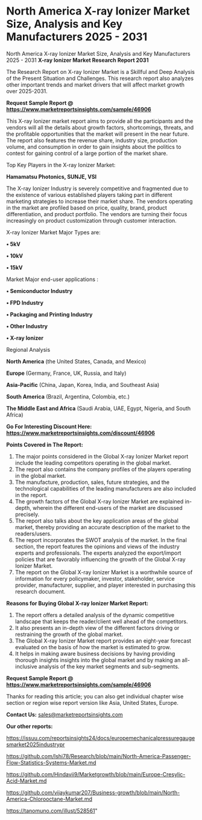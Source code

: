 # North America X-ray Ionizer Market Size, Analysis and Key Manufacturers 2025 - 2031
North America X-ray Ionizer Market Size, Analysis and Key Manufacturers 2025 - 2031
<strong>X-ray Ionizer Market Research Report 2031</strong>

The Research Report on X-ray Ionizer Market is a Skillful and Deep Analysis of the Present Situation and Challenges. This research report also analyzes other important trends and market drivers that will affect market growth over 2025-2031.

<strong>Request Sample Report @ <a href=https://www.marketreportsinsights.com/sample/46906>https://www.marketreportsinsights.com/sample/46906</a></strong>

This X-ray Ionizer market report aims to provide all the participants and the vendors will all the details about growth factors, shortcomings, threats, and the profitable opportunities that the market will present in the near future. The report also features the revenue share, industry size, production volume, and consumption in order to gain insights about the politics to contest for gaining control of a large portion of the market share.

Top Key Players in the X-ray Ionizer Market:

<strong>Hamamatsu Photonics, SUNJE, VSI</strong>

The X-ray Ionizer Industry is severely competitive and fragmented due to the existence of various established players taking part in different marketing strategies to increase their market share. The vendors operating in the market are profiled based on price, quality, brand, product differentiation, and product portfolio. The vendors are turning their focus increasingly on product customization through customer interaction.

X-ray Ionizer Market Major Types are:

<strong>•  5kV

•  10kV

•  15kV</strong>

Market Major end-user applications :

<strong>•  Semiconductor Industry

•  FPD Industry

•  Packaging and Printing Industry

•  Other Industry

•  X-ray Ionizer</strong>

Regional Analysis

</u><strong><b>North America</b></strong> (the United States, Canada, and Mexico)

<strong><b>Europe </b></strong>(Germany, France, UK, Russia, and Italy)

<strong><b>Asia-Pacific</b></strong> (China, Japan, Korea, India, and Southeast Asia)

<strong><b>South America</b></strong> (Brazil, Argentina, Colombia, etc.)

<strong><b>The Middle East and Africa</b></strong> (Saudi Arabia, UAE, Egypt, Nigeria, and South Africa)

<strong>Go For Interesting Discount Here: <a href=https://www.marketreportsinsights.com/discount/46906>https://www.marketreportsinsights.com/discount/46906</a></strong>

<strong>Points Covered in The Report:</strong>
<ol>
  <li>The major points considered in the Global X-ray Ionizer Market report include the leading competitors operating in the global market.</li>
  <li>The report also contains the company profiles of the players operating in the global market.</li>
  <li>The manufacture, production, sales, future strategies, and the technological capabilities of the leading manufacturers are also included in the report.</li>
  <li>The growth factors of the Global X-ray Ionizer Market are explained in-depth, wherein the different end-users of the market are discussed precisely.</li>
  <li>The report also talks about the key application areas of the global market, thereby providing an accurate description of the market to the readers/users.</li>
  <li>The report incorporates the SWOT analysis of the market. In the final section, the report features the opinions and views of the industry experts and professionals. The experts analyzed the export/import policies that are favorably influencing the growth of the Global X-ray Ionizer Market.</li>
  <li>The report on the Global X-ray Ionizer Market is a worthwhile source of information for every policymaker, investor, stakeholder, service provider, manufacturer, supplier, and player interested in purchasing this research document.</li>
</ol>
<strong>Reasons for Buying Global X-ray Ionizer Market Report:</strong>

<ol>
  <li>The report offers a detailed analysis of the dynamic competitive landscape that keeps the reader/client well ahead of the competitors.</li>
  <li>It also presents an in-depth view of the different factors driving or restraining the growth of the global market.</li>
  <li>The Global X-ray Ionizer Market report provides an eight-year forecast evaluated on the basis of how the market is estimated to grow.</li>
  <li>It helps in making aware business decisions by having providing thorough insights insights into the global market and by making an all-inclusive analysis of the key market segments and sub-segments.</li>
</ol>
<strong>Request Sample Report @ <a href=https://www.marketreportsinsights.com/sample/46906>https://www.marketreportsinsights.com/sample/46906</a></strong>


Thanks for reading this article; you can also get individual chapter wise section or region wise report version like Asia, United States, Europe.

<strong>Contact Us:</strong>
sales@marketreportsinsights.com

<strong>Our other reports:</strong>

<a href=https://issuu.com/reportsinsights24/docs/europemechanicalpressuregaugesmarket2025industrypr>https://issuu.com/reportsinsights24/docs/europemechanicalpressuregaugesmarket2025industrypr</a>

<a href=https://github.com/Ishi78/Research/blob/main/North-America-Passenger-Flow-Statistics-Systems-Market.md>https://github.com/Ishi78/Research/blob/main/North-America-Passenger-Flow-Statistics-Systems-Market.md</a>

<a href=https://github.com/Hindavii9/Marketgrowth/blob/main/Europe-Cresylic-Acid-Market.md>https://github.com/Hindavii9/Marketgrowth/blob/main/Europe-Cresylic-Acid-Market.md</a>

<a href=https://github.com/vijaykumar207/Business-growth/blob/main/North-America-Chlorooctane-Market.md>https://github.com/vijaykumar207/Business-growth/blob/main/North-America-Chlorooctane-Market.md</a>

<a href=https://tanomuno.com/illust/528561>https://tanomuno.com/illust/528561</a>"
